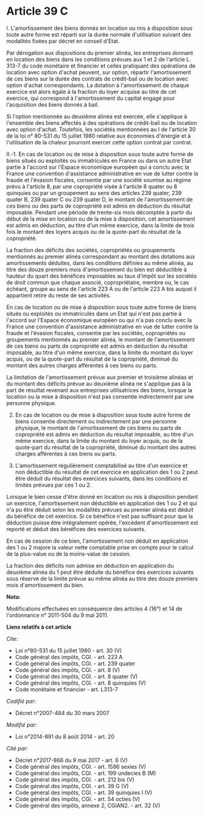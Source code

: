 # Article 39 C

I. L'amortissement des biens donnés en location ou mis à disposition sous toute autre forme est réparti sur la durée normale
d'utilisation suivant des modalités fixées par décret en conseil d'Etat. 

Par dérogation aux dispositions du premier alinéa, les entreprises donnant en location des biens dans les conditions prévues
aux 1 et 2 de l'article L. 313-7 du code monétaire et financier et celles pratiquant des opérations de location avec option
d'achat peuvent, sur option, répartir l'amortissement de ces biens sur la durée des contrats de crédit-bail ou de location
avec option d'achat correspondants. La dotation à l'amortissement de chaque exercice est alors égale à la fraction du loyer
acquise au titre de cet exercice, qui correspond à l'amortissement du capital engagé pour l'acquisition des biens donnés à
bail. 

Si l'option mentionnée au deuxième alinéa est exercée, elle s'applique à l'ensemble des biens affectés à des opérations de
crédit-bail ou de location avec option d'achat. Toutefois, les sociétés mentionnées au I de l'article 30 de la loi n° 80-531
du 15 juillet 1980 relative aux économies d'énergie et à l'utilisation de la chaleur pourront exercer cette option contrat
par contrat. 

II.-1. En cas de location ou de mise à disposition sous toute autre forme de biens situés ou exploités ou immatriculés en
France ou dans un autre Etat partie à l'accord sur l'Espace économique européen qui a conclu avec la France une convention
d'assistance administrative en vue de lutter contre la fraude et l'évasion fiscales, consentie par une société soumise au
régime prévu à l'article 8, par une copropriété visée à l'article 8 quater ou 8 quinquies ou par un groupement au sens des
articles 239 quater, 239 quater B, 239 quater C ou 239 quater D, le montant de l'amortissement de ces biens ou des parts de
copropriété est admis en déduction du résultat imposable. Pendant une période de trente-six mois décomptée à partir du début
de la mise en location ou de la mise à disposition, cet amortissement est admis en déduction, au titre d'un même exercice,
dans la limite de trois fois le montant des loyers acquis ou de la quote-part du résultat de la copropriété. 

La fraction des déficits des sociétés, copropriétés ou groupements mentionnés au premier alinéa correspondant au montant des
dotations aux amortissements déduites, dans les conditions définies au même alinéa, au titre des douze premiers mois
d'amortissement du bien est déductible à hauteur du quart des bénéfices imposables au taux d'impôt sur les sociétés de droit
commun que chaque associé, copropriétaire, membre ou, le cas échéant, groupe au sens de l'article 223 A ou de l'article 223 A
bis auquel il appartient retire du reste de ses activités. 

En cas de location ou de mise à disposition sous toute autre forme de biens situés ou exploités ou immatriculés dans un Etat
qui n'est pas partie à l'accord sur l'Espace économique européen ou qui n'a pas conclu avec la France une convention
d'assistance administrative en vue de lutter contre la fraude et l'évasion fiscales, consentie par les sociétés, copropriétés
ou groupements mentionnés au premier alinéa, le montant de l'amortissement de ces biens ou parts de copropriété est admis en
déduction du résultat imposable, au titre d'un même exercice, dans la limite du montant du loyer acquis, ou de la quote-part
du résultat de la copropriété, diminué du montant des autres charges afférentes à ces biens ou parts. 

La limitation de l'amortissement prévue aux premier et troisième alinéas et du montant des déficits prévue au deuxième alinéa
ne s'applique pas à la part de résultat revenant aux entreprises utilisatrices des biens, lorsque la location ou la mise à
disposition n'est pas consentie indirectement par une personne physique. 

2. En cas de location ou de mise à disposition sous toute autre forme de biens consentie directement ou indirectement par une
personne physique, le montant de l'amortissement de ces biens ou parts de copropriété est admis en déduction du résultat
imposable, au titre d'un même exercice, dans la limite du montant du loyer acquis, ou de la quote-part du résultat de la
copropriété, diminué du montant des autres charges afférentes à ces biens ou parts. 

3. L'amortissement régulièrement comptabilisé au titre d'un exercice et non déductible du résultat de cet exercice en
application des 1 ou 2 peut être déduit du résultat des exercices suivants, dans les conditions et limites prévues par ces 1
ou 2. 

Lorsque le bien cesse d'être donné en location ou mis à disposition pendant un exercice, l'amortissement non déductible en
application des 1 ou 2 et qui n'a pu être déduit selon les modalités prévues au premier alinéa est déduit du bénéfice de cet
exercice. Si ce bénéfice n'est pas suffisant pour que la déduction puisse être intégralement opérée, l'excédent
d'amortissement est reporté et déduit des bénéfices des exercices suivants. 

En cas de cession de ce bien, l'amortissement non déduit en application des 1 ou 2 majore la valeur nette comptable prise en
compte pour le calcul de la plus-value ou de la moins-value de cession. 

La fraction des déficits non admise en déduction en application du deuxième alinéa du 1 peut être déduite du bénéfice des
exercices suivants sous réserve de la limite prévue au même alinéa au titre des douze premiers mois d'amortissement du bien.

**Nota:**

Modifications effectuées en conséquence des articles 4 (16°) et 14 de l'ordonnance n° 2011-504 du 9 mai 2011.

**Liens relatifs à cet article**

_Cite_:

  - Loi n°80-531 du 15 juillet 1980 - art. 30 (V)
  - Code général des impôts, CGI. - art. 223 A
  - Code général des impôts, CGI. - art. 239 quater
  - Code général des impôts, CGI. - art. 8 (V)
  - Code général des impôts, CGI. - art. 8 quater (V)
  - Code général des impôts, CGI. - art. 8 quinquies (V)
  - Code monétaire et financier - art. L313-7

_Codifié par_:

  - Décret n°2007-484 du 30 mars 2007

_Modifié par_:

  - Loi n°2014-891 du 8 août 2014 - art. 20

_Cité par_:

  - Décret n°2017-866 du 9 mai 2017 - art. 6 (V)
  - Code général des impôts, CGI. - art. 1586 sexies (V)
  - Code général des impôts, CGI. - art. 199 undecies B (M)
  - Code général des impôts, CGI. - art. 212 bis (V)
  - Code général des impôts, CGI. - art. 39 G (V)
  - Code général des impôts, CGI. - art. 39 quinquies I (V)
  - Code général des impôts, CGI. - art. 54 octies (V)
  - Code général des impôts, annexe 2, CGIAN2. - art. 32 (V)
